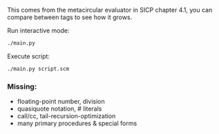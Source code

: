 This comes from the metacircular evaluator in SICP chapter 4.1, you can compare between tags to see
how it grows.

Run interactive mode:
```sh
./main.py
```

Execute script:
```sh
./main.py script.scm
```

### Missing:
* floating-point number, division
* quasiquote notation, # literals
* call/cc, tail-recursion-optimization
* many primary procedures & special forms
